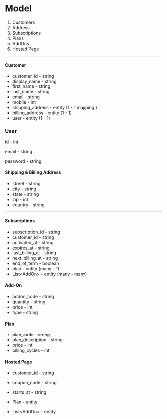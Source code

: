# Model

1. Customers
2. Address
3. Subscriptions
4. Plans
5. AddOns
6. Hosted Page

---

#### Customer

- customer_id - string
- display_name - string
- first_name - string
- last_name - string
- email - string
- mobile - int
- shipping_address - entity (1 - 1 mapping )
- billing_address - entity (1 - 1)
- user - entity (1 - 1)

### User

id - int

email - string

password - string

#### Shipping & Billing Address

- street - string
- city - string
- state - string
- zip - int
- country - string

---

#### Subscriptions

- subscription_id - string
- customer_id - string
- activated_at - string
- expires_at - string
- last_billing_at - string
- next_billing_at - string
- end_of_term - boolean
- plan - entity (many - 1)
- List<AddOn<L>> - entity (many - many)

#### Add-On

- addon_code - string
- quantity - string
- price - int
- type - string

#### Plan

- plan_code - string
- plan_description - string
- price - int
- billing_cycles - int

#### Hosted Page

- customer_id - string

- coupon_code - string

- starts_at - string

- Plan - entity

- List<AddOn<L>> - entity

####  
